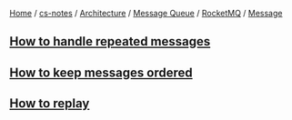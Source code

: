 [Home](https://mengxianbin.github.io) /
[cs-notes](https://mengxianbin.github.io/cs-notes/site) /
[Architecture](https://mengxianbin.github.io/cs-notes/site/Architecture) /
[Message Queue](https://mengxianbin.github.io/cs-notes/site/Architecture/Message%20Queue) /
[RocketMQ](https://mengxianbin.github.io/cs-notes/site/Architecture/Message%20Queue/RocketMQ) /
[Message](https://mengxianbin.github.io/cs-notes/site/Architecture/Message%20Queue/RocketMQ/Message)

## [How to handle repeated messages](https://mengxianbin.github.io/cs-notes/site/Architecture/Message%20Queue/RocketMQ/Message/How%20to%20handle%20repeated%20messages)

## [How to keep messages ordered](https://mengxianbin.github.io/cs-notes/site/Architecture/Message%20Queue/RocketMQ/Message/How%20to%20keep%20messages%20ordered)

## [How to replay](https://mengxianbin.github.io/cs-notes/site/Architecture/Message%20Queue/RocketMQ/Message/How%20to%20replay)
